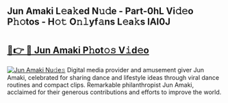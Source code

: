 ## Jun Amaki L𝚎a𝚔ed N𝚞𝚍e - Part-0hL Vi𝚍𝚎o P𝚑𝚘tos - H𝚘𝚝 O𝚗𝚕yf𝚊ns L𝚎a𝚔s lAI0J

# <h2><a href="http://kf9xc8.oniu.top/?m=Jun+Amaki">🔗👉 🔴 Jun Amaki P𝚑ot𝚘𝚜 V𝚒d𝚎o</a></h2>

[![Jun Amaki Nu𝚍e𝚜](https://i.imgur.com/0qMVB7G.gif)](http://kf9xc8.oniu.top/?m=Jun+Amaki)
Digital media provider and amusement giver Jun Amaki, celebrated for sharing dance and lifestyle ideas through viral dance routines and compact clips. Remarkable philanthropist Jun Amaki, acclaimed for their generous contributions and efforts to improve the world.  
